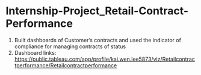 # Internship-Project_Retail-Contract-Performance
1. Built dashboards of Customer’s contracts and used the indicator of compliance for managing contracts of status
2. Dashboard links: https://public.tableau.com/app/profile/kai.wen.lee5873/viz/Retailcontractperformance/Retailcontractperformance
